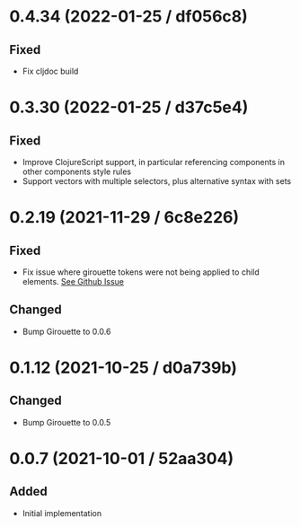 # 0.4.34 (2022-01-25 / df056c8)

## Fixed

- Fix cljdoc build

# 0.3.30 (2022-01-25 / d37c5e4)

## Fixed

- Improve ClojureScript support, in particular referencing components in other components style rules
- Support vectors with multiple selectors, plus alternative syntax with sets

# 0.2.19 (2021-11-29 / 6c8e226)

## Fixed

- Fix issue where girouette tokens were not being applied to child elements. [See Github Issue](https://github.com/lambdaisland/ornament/issues/5)

## Changed

- Bump Girouette to 0.0.6

# 0.1.12 (2021-10-25 / d0a739b)

## Changed

- Bump Girouette to 0.0.5

# 0.0.7 (2021-10-01 / 52aa304)

## Added

- Initial implementation